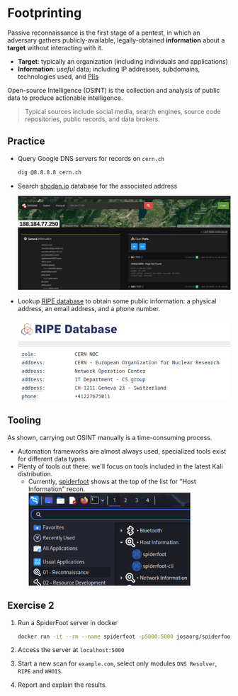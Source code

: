 # Footprinting

Passive reconnaissance is the first stage of a pentest, in which an adversary gathers publicly-available, legally-obtained **information** about a **target** without interacting with it.

- **Target**: typically an organization (including individuals and applications)
- **Information**: *useful* data; including IP addresses, subdomains, technologies used, and [PIIs](https://en.wikipedia.org/wiki/Personal_data)

Open-source Intelligence (OSINT) is the collection and analysis of public data to produce actionable intelligence.
> Typical sources include social media, search engines, source code repositories, public records, and data brokers.

## Practice

- Query Google DNS servers for records on `cern.ch`

  ```bash
  dig @8.8.8.8 cern.ch
  ```

- Search [shodan.io](https://shodan.io) database for the associated address

  ![shodan](shodan.png)

- Lookup [RIPE database](https://apps.db.ripe.net/db-web-ui/query) to obtain some public information: a physical address, an email address, and a phone number.

  ![RIPE](ripe.png)

## Tooling

As shown, carrying out OSINT manually is a time-consuming process.

- Automation frameworks are almost always used, specialized tools exist for different data types.
- Plenty of tools out there: we'll focus on tools included in the latest Kali distribution.
  - Currently, [spiderfoot](https://kali.tools/?p=76) shows at the top of the list for "Host Information" recon.
  ![spiderfoot](spiderfoot.png)

## Exercise 2

1. Run a SpiderFoot server in docker

   ```bash
   docker run -it --rm --name spiderfoot -p5000:5000 josaorg/spiderfoot sf.py -l 0.0.0.0:5000
   ```

2. Access the server at `localhost:5000`

3. Start a new scan for `example.com`, select only modules `DNS Resolver`, `RIPE` and `WHOIS`.

4. Report and explain the results.
